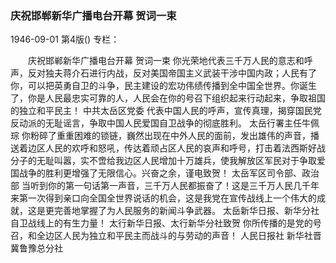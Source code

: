 ### 庆祝邯郸新华广播电台开幕  贺词一束

1946-09-01
第4版()
专栏：

　　庆祝邯郸新华广播电台开幕
    贺词一束
    你光荣地代表三千万人民的意志和呼声，反对独夫蒋介石进行内战，反对美国帝国主义武装干涉中国内政；人民有了你，可以把英勇自卫的斗争，民主建设的宏功伟绩传播到全中国全世界。你诞生了，你是人民最忠实可靠的人，人民会在你的号召下组织起来行动起来，争取祖国的独立和平民主！
    中共太岳区党委
    代表中国人民的呼声，宣传真理，揭穿国民党反动派的无耻谣言，争取中国人民爱国自卫战争的彻底胜利。
    太岳行署主任牛佩琮
    你粉碎了重重困难的锁链，巍然出现在中外人民的面前，发出雄伟的声音，播送着边区人民的欢呼和怒吼，传达着顽占区人民的哀声和呼号，打击着法西斯好战分子的无耻叫嚣，实不啻给我边区人民增加十万雄兵，使我解放区军民对于争取爱国战争的胜利更增强了无限信心。兴奋之余，谨电致贺！
    太岳军区司令部、政治部
    当听到你的第一句话第一声音，三千万人民都振奋了！这是三千万人民几千年来第一次得到亲口向全国全世界说话的机会，这是我党在宣传战线上一个伟大的成就，这是更完善地掌握了为人民服务的新闻斗争武器。
    太岳新华日报、新华分社
    自卫战线上的有生力量！
    太行新华日报、太行新华分社致贺
    你所传播的是党的号召，和全边区人民为独立和平民主而战斗的与劳动的声音！
    人民日报社
    新华社晋冀鲁豫总分社

